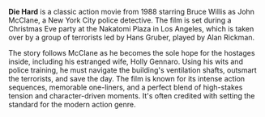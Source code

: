 **Die Hard** is a classic action movie from 1988 starring Bruce Willis as John McClane, a New York City police detective. The film is set during a Christmas Eve party at the Nakatomi Plaza in Los Angeles, which is taken over by a group of terrorists led by Hans Gruber, played by Alan Rickman.

The story follows McClane as he becomes the sole hope for the hostages inside, including his estranged wife, Holly Gennaro. Using his wits and police training, he must navigate the building's ventilation shafts, outsmart the terrorists, and save the day. The film is known for its intense action sequences, memorable one-liners, and a perfect blend of high-stakes tension and character-driven moments. It's often credited with setting the standard for the modern action genre.